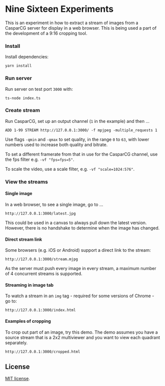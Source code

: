 # Nine Sixteen Experiments

This is an experiment in how to extract a stream of images from a CasparCG server for display in a web browser. This is being used a part of the development of a 9:16 cropping tool.

### Install

Install dependencies:

    yarn install

### Run server

Run server on test port `3000` with:

    ts-node index.ts

### Create stream

Run CasparCG, set up an output channel (`1` in the example) and then ...

    ADD 1-99 STREAM http://127.0.0.1:3000/ -f mpjpeg -multiple_requests 1

Use flags `-qmin` and `-qmax` to set quality, in the range `0` to `63`, with lower numbers used to increase both quality and bitrate.

To set a different framerate from that in use for the CasparCG channel, use the fps filter e.g. `-vf "fps=fps=5"`.

To scale the video, use a scale filter, e.g. `-vf "scale=1024:576"`.

### View the streams

#### Single image

In a web browser, to see a single image, go to ...

    http://127.0.0.1:3000/latest.jpg

This could be used in a canvas to always pull down the latest version. However, there is no handshake to determine when the image has changed.

#### Direct stream link

Some browsers (e.g. iOS or Android) support a direct link to the stream:

    http://127.0.0.1:3000/stream.mjpg

As the server must push every image in every stream, a maximum number of 4 concurrent streams is supported.

#### Streaming in image tab

To watch a stream in an `img` tag - required for some versions of Chrome - go to:

    http://127.0.0.1:3000/index.html

#### Examples of cropping

To crop out part of an image, try this demo. The demo assumes you have a source stream that is a 2x2 multiviewer and you want to view each quadrant separately.

    http://127.0.0.1:3000/cropped.html

## License

[MIT license](./LICENSE).
